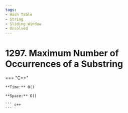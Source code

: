 ```yaml
---
tags:
- Hash Table
- String
- Sliding Window
- Unsolved
---
```



# 1297. Maximum Number of Occurrences of a Substring

=== "C++"

    **Time:** O()

    **Space:** O()

    ``` c++
    ```